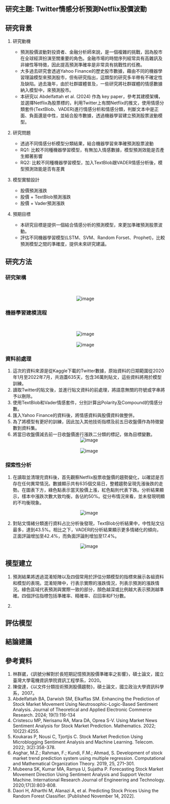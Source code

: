 
## 研究主題: Twitter情感分析預測Netflix股價波動

## 研究背景

1. 研究動機
   - 預測股價波動對投資者、金融分析師來說，是一個複雜的挑戰，因為股市在全球經濟扮演至關重要的角色。金融市場的時間序列經常具有高雜訊及非線性等特徵，因此提高預測準確率是非常具有挑戰性的任務。
   - 大多過去研究會透過Yahoo Finance的歷史股市數據，藉由不同的機器學習理論模型來預測股市，但有研究指出，這類型的研究多半帶有不確定性及缺陷。過去幾年，由於社群媒體普及，一些研究將社群媒體的情感數據納入模型中，來預測股市。
   - 本研究以 Abdelfattah et al. (2024) 作為 key paper，參考其建模架構，並選擇Netflix為股票標的，利用Twitter上有關Netflix的推文，使用情感分類套件(TextBlob、VADER)進行情感分析和情感分類，判斷文本中是正面、負面還是中性，並結合股市數據，透過機器學習建立預測股票波動模型。

2. 研究問題
   - 透過不同情感分析模型分類結果，結合機器學習來準確預測股票波動
   - RQ1: 比較不同種機器學習模型，有無加入情感數據，模型預測效能是否產生顯著影響
   - RQ2: 比較不同種機器學習模型，加入TextBlob跟VADER情感分析後，模型預測效能是否有差異

3. 模型實驗設計
   - 股價預測漲跌
   - 股價 + TextBlob預測漲跌
   - 股價 + Vader預測漲跌

4. 預期目標
   - 本研究目標是提供一個結合情感分析的預測模型，來更加準確預測股票波動。
   - 評估不同機器學習模型(LSTM、SVM、Random Forset、Prophet)，比較預測模型之間的準確度，提供未來研究建議。

## 研究方法
### 研究架構
<br><center> ![image](/ML-Twitter情緒分析預測Netflix股價波動/images/project_%20structure.png)</center>

### 機器學習建模流程
<br><center> ![image](/ML-Twitter情緒分析預測Netflix股價波動/images/building_model.png)</center>
<br><center> ![image](/ML-Twitter情緒分析預測Netflix股價波動/images/research_flow.png)</center>

### 資料前處理
1. 這次的資料來源是從Kaggle下載的Twitter數據，原始資料的日期範圍從2020年1月至2022年7月，共涵蓋635天，包含36萬則貼文，這些資料將用於模型訓練。
2. 讀取Twitter的貼文後，並進行貼文資料的前處理，將語意無關的符號或字串將予以刪除。
3. 使用TextBlob和Vader情感套件，分別計算出Polarity及Compound的情感分數。
4. 匯入Yahoo Finance的資料後，將情感資料與股價資料做整併。
5. 為了將模型有更好的訓練，因此加入其他技術指標及前五日收盤價作為特徵變數到資料集。
6. 將當日收盤價減去前一日收盤價進行漲跌二分類的標記，做為目標變數。
<br><center> ![image](/ML-Twitter情緒分析預測Netflix股價波動/images/textblob_vader_info.png)</center>
<br><center> ![image](/ML-Twitter情緒分析預測Netflix股價波動/images/dataset_with_close_lag.png)</center>

### 探索性分析
1. 在讀取並清理完資料後，首先觀察Netflix股票收盤價的趨勢變化，以確認是否存在任何異常情況。數據顯示共有635個交易日，整體趨勢呈現先漲後跌的走勢。在圖表下方，綠色點表示當天股價上漲，紅色點則代表下跌。分析結果顯示，樣本中漲跌次數大致均衡，各佔約50%。從分布情況來看，並未發現明顯的不均衡現象。
<br><center> ![image](/ML-Twitter情緒分析預測Netflix股價波動/images/close_price_trend.png)</center>

2. 對貼文情緒分類進行資料占比分析後發現，TextBlob分析結果中，中性貼文佔最多，達到43.5%。相比之下，VADER的分析結果顯示更多情緒化的傾向，正面評論增加至42.4%，而負面評論則增加至17.4%。
<br><center> ![image](/ML-Twitter情緒分析預測Netflix股價波動/images/sentiment_analysis.png)</center>

## 模型建立
1. 預測結果將透過混淆矩陣以及四個常用於評估分類模型的指標來展示各組資料和模型的表現。混淆矩陣中，行表示實際的漲跌情況，列表示預測的漲跌情況。綠色區域代表預測與實際一致的部分，顏色越深或比例越大表示預測越準確。四個評估指標包括準確率、精確率、召回率和F1分數。



3. 

## 評估模型

## 結論建議


## 參考資料
1. 林群崴，《訊號分解對於長短期記憶預測股價準確率之影響》，碩士論文，國立臺灣大學電機資訊學院資訊工程學系，2020。
2. 陳俊達，《以文件分類技術預測股價趨勢》，碩士論文，國立政治大學資訊科學系，2007。
3. Abdelfattah BA, Darwish SM, Elkaffas SM. Enhancing the Prediction of Stock Market Movement Using Neutrosophic-Logic-Based Sentiment Analysis. Journal of Theoretical and Applied Electronic Commerce Research. 2024; 19(1):116-134
4. Cristescu MP, Nerisanu RA, Mara DA, Oprea S-V. Using Market News Sentiment Analysis for Stock Market Prediction. Mathematics. 2022; 10(22):4255.
5. Koukaras P, Nousi C, Tjortjis C. Stock Market Prediction Using Microblogging Sentiment Analysis and Machine Learning. Telecom. 2022; 3(2):358-378.
6. Asghar, M.Z.; Rahman, F.; Kundi, F.M.; Ahmad, S. Development of stock market trend prediction system using multiple regression. Computational and Mathematical Organization Theory. 2019, 25, 271–301.
7. Mubeena SK, Kumar MA, Ramya U, Sujatha P. Forecasting Stock Market Movement Direction Using Sentiment Analysis and Support Vector Machine. International Research Journal of Engineering and Technology. 2020;17(3):803-808.
8. Daori H, Alharthi M, Alanazi A, et al. Predicting Stock Prices Using the Random Forest Classifier. [Published November 14, 2022].








   
